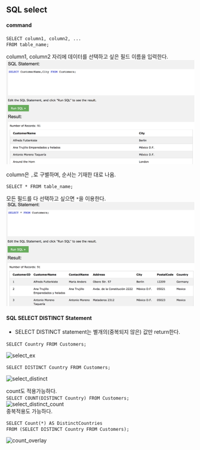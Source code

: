 ## SQL select

#### command

	SELECT column1, column2, ...
	FROM table_name;


column1, column2 자리에 데이터를 선택하고 싶은 필드 이름을 입력한다.
![select](./img/select.png)


column은 `,`로 구별하며, 순서는 기재한 대로 나옴.

	SELECT * FROM table_name;



모든 필드를 다 선택하고 싶으면 `*`을 이용한다.
![select](./img/select_all.png)



#### SQL SELECT DISTINCT Statement

 - SELECT DISTINCT statement는 별개의(중복되지 않은) 값만 return한다.<br/>

```SELECT Country FROM Customers;```<br/>

![select_ex](./img/select_ex.png)<br/>


```SELECT DISTINCT Country FROM Customers;```<br/>

![select_distinct](./img/select_distinct.png)<br/>


count도 적용가능하다.<br/>
```SELECT COUNT(DISTINCT Country) FROM Customers;```<br/>
![select_distinct_count](select_distinct_count.png)<br/>
중복적용도 가능하다.<br/>
```
SELECT Count(*) AS DistinctCountries
FROM (SELECT DISTINCT Country FROM Customers);
```
![count_overlay](count_as.png)